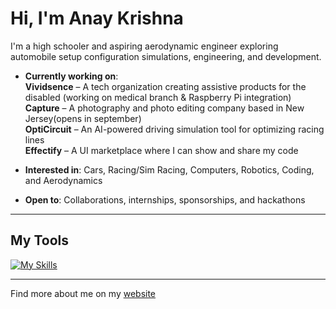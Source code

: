 # Hi, I'm Anay Krishna

I'm a high schooler and aspiring aerodynamic engineer exploring automobile setup configuration simulations, engineering, and development.

- **Currently working on**:  
  **Vividsence** – A tech organization creating assistive products for the disabled (working on medical branch & Raspberry Pi integration)  
  **Capture** – A photography and photo editing company based in New Jersey(opens in september)  
  **OptiCircuit** – An AI-powered driving simulation tool for optimizing racing lines  
  **Effectify** – A UI marketplace where I can show and share my code  

- **Interested in**: Cars, Racing/Sim Racing, Computers, Robotics, Coding, and Aerodynamics  
- **Open to**: Collaborations, internships, sponsorships, and hackathons

---

## My Tools

[![My Skills](https://skillicons.dev/icons?i=html,css,js,bootstrap,tailwindcss,java,python,c,cpp,cs,arduino)](https://skillicons.dev)

---

Find more about me on my [website](https://anaykr15hn4.github.io/Mypage/)
